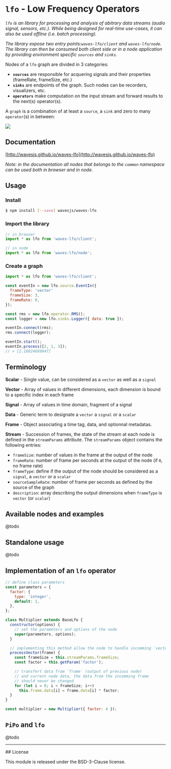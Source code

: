 # `lfo` - Low Frequency Operators

*`lfo` is an library for processing and analysis of abitrary 
data streams (audio signal, sensors, etc.). While being designed for
real-time use-cases, it can also be used offline (i.e. batch 
processing).*

*The library expose two entry points:`waves-lfo/client` and 
`waves-lfo/node`. The library can then be consumed both client side or in
a node application by providing environment specific `sources` and `sinks`.*

Nodes of a `lfo` graph are divided in 3 categories:

- **`sources`** are responsible for acquering signals and their properties (frameRate, frameSize, etc.)
- **`sinks`** are endpoints of the graph. Such nodes can be recorders, visualizers, etc.
- **`operators`** make computation on the input stream and forward results to the next(s) operator(s).

A `graph` is a combination of at least a `source`, a `sink` and zero to many `operator`(s) in between:


![](https://dl.dropboxusercontent.com/u/606131/lfo.png)

## Documentation

[http://wavesjs.github.io/waves-lfo](http://wavesjs.github.io/waves-lfo)

_Note: in the documentation all nodes that belongs to the `common` namespace can be used both in browser and in node._

## Usage

### Install

```sh
$ npm install [--save] wavesjs/waves-lfo
```

### Import the library

```js
// in browser
import * as lfo from 'waves-lfo/client';

// in node
import * as lfo from 'waves-lfo/node';
```

### Create a graph

```js
import * as lfo from 'waves-lfo/client';

const eventIn = new lfo.source.EventIn({ 
  frameType: 'vector' 
  frameSize: 3, 
  frameRate: 0,
});

const rms = new lfo.operator.RMS();
const logger = new lfo.sinks.Logger({ data: true });

eventIn.connect(rms);
rms.connect(logger);

eventIn.start();
eventIn.process([2, 1, 3]);
// > [2.16024689947]
```

## Terminology

__Scalar__ - Single value, can be considered as a `vector` as well as a `signal`

__Vector__ - Array of values in different dimensions, each dimension is 
bound to a specific index in each frame

__Signal__ - Array of values in time domain, fragment of a signal

__Data__ - Generic term to designate a `vector` a `signal` or a `scalar`

__Frame__ - Object associating a time tag, data, and optionnal metadatas.

__Stream__ - Succession of frames, the state of the stream at each node is defined in the `streamParams` attribute. The `streamParams` object contains the following entries:
- `frameSize`: number of values in the frame at the output of the node
- `frameRate`: number of frame per seconds at the output of the node (if `0`, no frame rate)
- `frameType`: define if the output of the node should be considered as a `signal`, a `vector` or a `scalar`
- `sourceSampleRate`: number of frame per seconds as defined by the source of the graph
- `description`: array describing the output dimensions when `frameType` is `vector` (or `scalar`)

## Available nodes and examples

@todo

## Standalone usage

@todo

## Implementation of an `lfo` operator

```js
// define class parameters
const parameters = {
  factor: {
    type: 'integer',
    default: 1,
  },
};

class Multiplier extends BaseLfo {
  constructor(options) {
    // set the parameters and options of the node
    super(parameters, options);
  }

  // implementing this method allow the node to handle incomming `vector` frames
  processVector(frame) {
    const frameSize = this.streamParams.frameSize;
    const factor = this.getParam('factor');

    // transfert data from `frame` (output of previous node)
    // and current node data, the data from the incomming frame
    // should never be changed
    for (let i = 0; i < frameSize; i++)
      this.frame.data[i] = frame.data[i] * factor;
  }
}

const multiplier = new Multiplier({ factor: 4 });
```

## `PiPo` and `lfo`

@todo

<hr />
## License

This module is released under the BSD-3-Clause license.

<!--
Acknowledgments

This code has been developed in the framework of the WAVE and CoSiMa research projects, funded by the French National Research Agency (ANR).
-->
